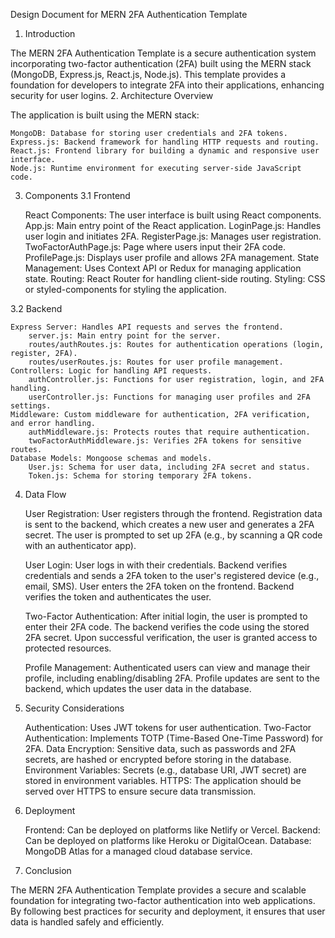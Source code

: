 Design Document for MERN 2FA Authentication Template
1. Introduction

The MERN 2FA Authentication Template is a secure authentication system incorporating two-factor authentication (2FA) built using the MERN stack (MongoDB, Express.js, React.js, Node.js). This template provides a foundation for developers to integrate 2FA into their applications, enhancing security for user logins.
2. Architecture Overview

The application is built using the MERN stack:

    MongoDB: Database for storing user credentials and 2FA tokens.
    Express.js: Backend framework for handling HTTP requests and routing.
    React.js: Frontend library for building a dynamic and responsive user interface.
    Node.js: Runtime environment for executing server-side JavaScript code.

3. Components
3.1 Frontend

    React Components: The user interface is built using React components.
        App.js: Main entry point of the React application.
        LoginPage.js: Handles user login and initiates 2FA.
        RegisterPage.js: Manages user registration.
        TwoFactorAuthPage.js: Page where users input their 2FA code.
        ProfilePage.js: Displays user profile and allows 2FA management.
    State Management: Uses Context API or Redux for managing application state.
    Routing: React Router for handling client-side routing.
    Styling: CSS or styled-components for styling the application.

3.2 Backend

    Express Server: Handles API requests and serves the frontend.
        server.js: Main entry point for the server.
        routes/authRoutes.js: Routes for authentication operations (login, register, 2FA).
        routes/userRoutes.js: Routes for user profile management.
    Controllers: Logic for handling API requests.
        authController.js: Functions for user registration, login, and 2FA handling.
        userController.js: Functions for managing user profiles and 2FA settings.
    Middleware: Custom middleware for authentication, 2FA verification, and error handling.
        authMiddleware.js: Protects routes that require authentication.
        twoFactorAuthMiddleware.js: Verifies 2FA tokens for sensitive routes.
    Database Models: Mongoose schemas and models.
        User.js: Schema for user data, including 2FA secret and status.
        Token.js: Schema for storing temporary 2FA tokens.

4. Data Flow

    User Registration:
        User registers through the frontend.
        Registration data is sent to the backend, which creates a new user and generates a 2FA secret.
        The user is prompted to set up 2FA (e.g., by scanning a QR code with an authenticator app).

    User Login:
        User logs in with their credentials.
        Backend verifies credentials and sends a 2FA token to the user's registered device (e.g., email, SMS).
        User enters the 2FA token on the frontend.
        Backend verifies the token and authenticates the user.

    Two-Factor Authentication:
        After initial login, the user is prompted to enter their 2FA code.
        The backend verifies the code using the stored 2FA secret.
        Upon successful verification, the user is granted access to protected resources.

    Profile Management:
        Authenticated users can view and manage their profile, including enabling/disabling 2FA.
        Profile updates are sent to the backend, which updates the user data in the database.

5. Security Considerations

    Authentication: Uses JWT tokens for user authentication.
    Two-Factor Authentication: Implements TOTP (Time-Based One-Time Password) for 2FA.
    Data Encryption: Sensitive data, such as passwords and 2FA secrets, are hashed or encrypted before storing in the database.
    Environment Variables: Secrets (e.g., database URI, JWT secret) are stored in environment variables.
    HTTPS: The application should be served over HTTPS to ensure secure data transmission.

6. Deployment

    Frontend: Can be deployed on platforms like Netlify or Vercel.
    Backend: Can be deployed on platforms like Heroku or DigitalOcean.
    Database: MongoDB Atlas for a managed cloud database service.

7. Conclusion

The MERN 2FA Authentication Template provides a secure and scalable foundation for integrating two-factor authentication into web applications. By following best practices for security and deployment, it ensures that user data is handled safely and efficiently.
